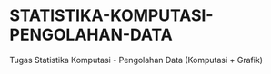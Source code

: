 # STATISTIKA-KOMPUTASI-PENGOLAHAN-DATA

Tugas Statistika Komputasi - Pengolahan Data (Komputasi + Grafik)
